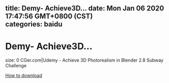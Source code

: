 
title: Demy- Achieve3D…
date: Mon Jan 06 2020 17:47:56 GMT+0800 (CST)    
categories: baidu
---

# Demy- Achieve3D…
size: 0
 CGer.com|Udemy - Achieve 3D Photorealism in Blender 2.8 Subway Challenge
 

[How to download](https://bpcam.bemobtrk.com/go/2ceec3aa-1ca2-46d6-b9ff-aaa5c184517c?jno=1021)